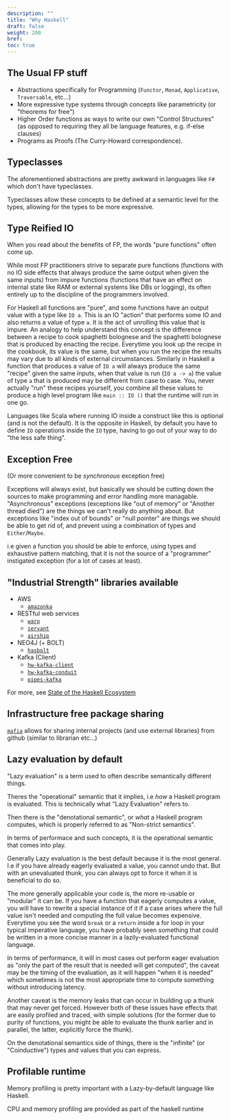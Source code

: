 ```yaml
---
description: ""
title: "Why Haskell"
draft: false
weight: 200
bref:
toc: true
---
```


## The Usual FP stuff

- Abstractions specifically for Programming (`Functor`, `Monad`, `Applicative`, `Traversable`, etc...)
- More expressive type systems through concepts like parametricity (or "theorems for free")
- Higher Order functions as ways to write our own "Control Structures" (as opposed to requiring they all be language features, e.g. if-else clauses)
- Programs as Proofs (The Curry-Howard correspondence).

## Typeclasses

The aforementioned abstractions are pretty awkward in languages like `F#` which don't have typeclasses.

Typeclasses allow these concepts to be defined at a semantic level for the types, allowing for the types to be more expressive.

## Type Reified IO

When you read about the benefits of FP, the words "pure functions" often come up.

While most FP practitioners strive to separate pure functions (functions with no IO side effects that always produce the same output when given the same inputs) from impure functions (functions that have an effect on internal state like RAM or external systems like DBs or logging), its often entirely up to the discipline of the programmers involved.

For Haskell all functions are "pure", and some functions have an output value with a type like `IO a`. This is an IO "action" that performs some IO and also returns a value of type `a`. It is the act of unrolling this value that is impure. An analogy to help understand this concept is the difference between a recipe to cook spaghetti bolognese and the spaghetti bolognese that is produced by enacting the recipe. Everytime you look up the recipe in the cookbook, its value is the same, but when you run the recipe the results may vary due to all kinds of external circumstances. Similarly in Haskell a function that produces a value of `IO a` will always produce the same "recipe" given the same inputs, when that value is run (`IO a -> a`) the value of type `a` that is produced may be different from case to case. You, never actually "run" these recipes yourself, you combine all these values to produce a high level program like `main :: IO ()` that the runtime will run in one go.

Languages like Scala where running IO inside a construct like this is optional (and is not the default). It is the opposite in Haskell, by default you have to define `IO` operations inside the `IO` type, having to go out of your way to do "the less safe thing".

## Exception Free

(Or more convenient to be *synchronous* exception free)

Exceptions will always exist, but basically we should be cutting down the sources to make programming and error handling more managable. "Asynchronous" exceptions (exceptions like "out of memory" or "Another thread died") are the things we can't really do anything about. But exceptions like "index out of bounds" or "null pointer" are things we should be able to get rid of, and prevent using a combination of types and `Either`/`Maybe`.

i.e given a function you should be able to enforce, using types and exhaustive pattern matching, that it is not the source of a "programmer" instigated exception (for a lot of cases at least).

## "Industrial Strength" libraries available

- AWS
    - [`amazonka`](https://hackage.haskell.org/package/amazonka)
- RESTful web services
    - [`warp`](https://hackage.haskell.org/package/warp)
    - [`servant`](https://hackage.haskell.org/package/servant)
    - [`airship`](https://hackage.haskell.org/package/airship)
- NEO4J (+ BOLT)
    - [`hasbolt`](https://hackage.haskell.org/package/hasbolt)
- Kafka (Client)
    - [`hw-kafka-client`](https://github.com/haskell-works/hw-kafka-client)
    - [`hw-kafka-conduit`](https://github.com/haskell-works/hw-kafka-conduit)
    - [`pipes-kafka`](https://github.com/boothead/pipes-kafka)

For more, see [State of the Haskell Ecosystem](https://github.com/Gabriel439/post-rfc/blob/master/sotu.md)

## Infrastructure free package sharing

[`mafia`](https://github.com/ambiata/mafia) allows for sharing internal projects (and use external libraries) from github (similar to librarian etc...)

## Lazy evaluation by default

"Lazy evaluation" is a term used to often describe semantically different things.

Theres the "operational" semantic that it implies, i.e *how* a Haskell program is evaluated. This is technically
what "Lazy Evaluation" refers to.

Then there is the "denotational semantic", or *what* a Haskell program computes, which is properly referred to as
"Non-strict semantics".

In terms of performace and such concepts, it is the operational semantic that comes into play.

Generally Lazy evaluation is the best default because it is the most general. I.e if you have already eagerly evaluated a value, you cannot undo that. But with an unevaluated thunk, you can always opt to force it when it is beneficial to do so.

The more generally applicable your code is, the more re-usable or "modular" it can be. If you have a function that eagerly computes a value, you will have to rewrite a special instance of it if a case arises where the full value isn't needed and computing the full value becomes expensive. Everytime you see the word `break` or a `return` inside a for loop in your typical imperative language, you have probably seen something that could be written in a more
concise manner in a lazily-evaluated functional language.

In terms of performance, it will in most cases out perform eager evaluation as "only the part of the result that is needed will get computed", the caveat may be the timing of the evaluation, as it will happen "when it is needed" which sometimes is not the most appropriate time to compute something without introducing latency.

Another caveat is the memory leaks that can occur in building up a thunk that may never get forced. However both of these issues have effects that are easily profiled and traced, with simple solutions (for the former due to purity of functions, you might be able to evaluate the thunk earlier and in parallel, the latter, explicitly force the thunk).

On the denotational semantics side of things, there is the "infinite" (or "Coinductive") types and values that you can express.

## Profilable runtime

Memory profiling is pretty important with a Lazy-by-default language like Haskell.

CPU and memory profiling are provided as part of the haskell runtime

